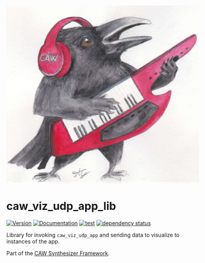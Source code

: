 ![CAW Logo](../assets/logo.png)

# caw_viz_udp_app_lib

[![Version](https://img.shields.io/crates/v/caw_viz_udp_app_lib.svg)](https://crates.io/crates/caw_viz_udp_app_lib)
[![Documentation](https://docs.rs/caw_viz_udp_app_lib/badge.svg)](https://docs.rs/caw_viz_udp_app_lib)
[![test](https://github.com/gridbugs/caw/actions/workflows/test.yml/badge.svg)](https://github.com/gridbugs/caw/actions/workflows/test.yml)
[![dependency status](https://deps.rs/repo/github/gridbugs/caw/status.svg)](https://deps.rs/repo/github/gridbugs/caw)

Library for invoking `caw_viz_udp_app` and sending data to visualize to instances of the app.

Part of the [CAW Synthesizer Framework](..).
